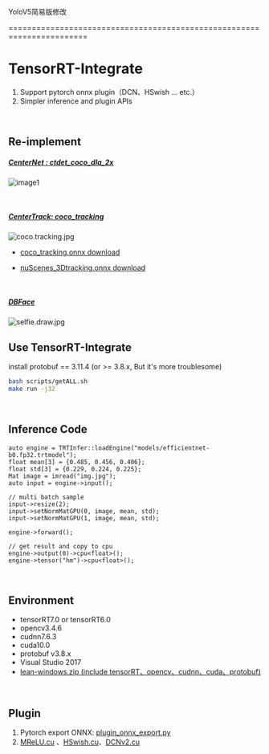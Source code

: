 

YoloV5简易版修改

=======================================================================


# TensorRT-Integrate

1. Support pytorch onnx plugin（DCN、HSwish ... etc.）
2. Simpler inference and plugin APIs

<br/>


## Re-implement
##### [CenterNet : ctdet_coco_dla_2x](https://github.com/xingyizhou/CenterNet)

![image1](workspace/results/1.centernet.coco2x.dcn.jpg)

<br/>

##### [CenterTrack: coco_tracking](https://github.com/xingyizhou/CenterTrack)

![coco.tracking.jpg](workspace/results/coco.tracking.jpg)

* [coco_tracking.onnx download](http://zifuture.com:1000/fs/public_models/coco_tracking.onnx)

* [nuScenes_3Dtracking.onnx download](http://zifuture.com:1000/fs/public_models/nuScenes_3Dtracking.onnx)

<br/>

##### [DBFace](https://github.com/dlunion/DBFace)

![selfie.draw.jpg](workspace/results/selfie.draw.jpg)



## Use TensorRT-Integrate

install protobuf == 3.11.4 (or >= 3.8.x, But it's more troublesome)

```bash
bash scripts/getALL.sh
make run -j32
```

<br/>

## Inference Code

```
auto engine = TRTInfer::loadEngine("models/efficientnet-b0.fp32.trtmodel");
float mean[3] = {0.485, 0.456, 0.406};
float std[3] = {0.229, 0.224, 0.225};
Mat image = imread("img.jpg");
auto input = engine->input();

// multi batch sample
input->resize(2);
input->setNormMatGPU(0, image, mean, std);
input->setNormMatGPU(1, image, mean, std);

engine->forward();

// get result and copy to cpu
engine->output(0)->cpu<float>();
engine->tensor("hm")->cpu<float>();
```

<br/>

## Environment

* tensorRT7.0 or tensorRT6.0
* opencv3.4.6
* cudnn7.6.3
* cuda10.0
* protobuf v3.8.x
* Visual Studio 2017
* [lean-windows.zip (include tensorRT、opencv、cudnn、cuda、protobuf)](http://zifuture.com:1000/fs/25.shared/lean.zip)

<br/>

## Plugin

1. Pytorch export ONNX:  [plugin_onnx_export.py](plugin_onnx_export.py)
2. [MReLU.cu](src/onnxplugin/plugins/MReLU.cu) 、[HSwish.cu](src/onnxplugin/plugins/HSwish.cu)、[DCNv2.cu](src/onnxplugin/plugins/DCNv2.cu)

<br/>
